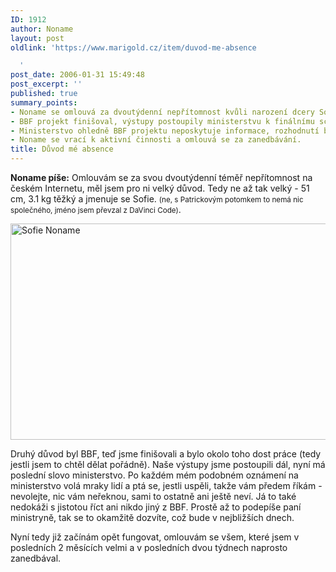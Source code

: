 ```yaml
---
ID: 1912
author: Noname
layout: post
oldlink: 'https://www.marigold.cz/item/duvod-me-absence

  '
post_date: 2006-01-31 15:49:48
post_excerpt: ''
published: true
summary_points:
- Noname se omlouvá za dvoutýdenní nepřítomnost kvůli narození dcery Sofie.
- BBF projekt finišoval, výstupy postoupily ministerstvu k finálnímu schválení.
- Ministerstvo ohledně BBF projektu neposkytuje informace, rozhodnutí bude brzy.
- Noname se vrací k aktivní činnosti a omlouvá se za zanedbávání.
title: Důvod mé absence
---
```


<p><strong>Noname píše:</strong> Omlouvám se za svou dvoutýdenní téměř nepřítomnost na českém Internetu, měl jsem pro ni velký důvod. Tedy ne až tak velký - 51 cm, 3.1 kg těžký a jmenuje se Sofie. <small>(ne, s Patrickovým potomkem to nemá nic společného, jméno jsem převzal z DaVinci Code)</small>.</p>


<p><img src="/wp-content/uploads/cache/20060131-sofie1.jpg" alt="Sofie Noname" width="519" height="346" /></p>

<p>Druhý důvod byl BBF, teď jsme finišovali a bylo okolo toho dost práce (tedy jestli jsem to chtěl dělat pořádně). Naše výstupy jsme postoupili dál, nyní má poslední slovo ministerstvo. Po každém mém podobném oznámení na ministerstvo volá mraky lidí a ptá se, jestli uspěli, takže vám předem říkám - nevolejte, nic vám neřeknou, sami to ostatně ani ještě neví. Já to také nedokáži s jistotou říct ani nikdo jiný z BBF. Prostě až to podepíše paní ministryně, tak se to okamžitě dozvíte, což bude v nejbližších dnech.</p>

<p>Nyní tedy již začínám opět fungovat, omlouvám se všem, které jsem v posledních 2 měsících velmi a v posledních dvou týdnech naprosto zanedbával.</p>